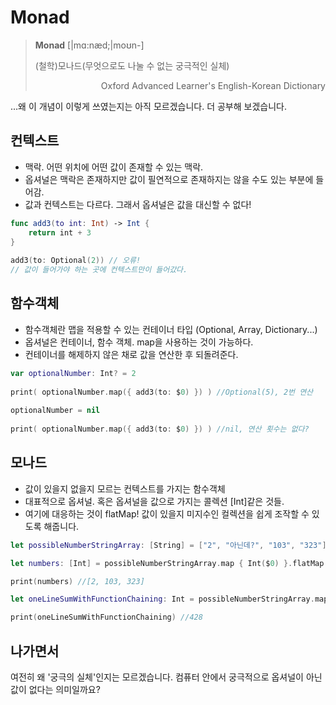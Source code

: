 # Monad

> **Monad**
> [|mɑ:nӕd;|moʊn-]
> 
> (철학)모나드(무엇으로도 나눌 수 없는 궁극적인 실체)
> 
> <p align = right>Oxford Advanced Learner's English-Korean Dictionary </p>

...왜 이 개념이 이렇게 쓰였는지는 아직 모르겠습니다. 더 공부해 보겠습니다.

## 컨텍스트
- 맥락. 어떤 위치에 어떤 값이 존재할 수 있는 맥락.
- 옵셔널은 맥락은 존재하지만 값이 필연적으로 존재하지는 않을 수도 있는 부분에 들어감.
- 값과 컨텍스트는 다르다. 그래서 옵셔널은 값을 대신할 수 없다!

```swift
func add3(to int: Int) -> Int {
    return int + 3
}
	
add3(to: Optional(2)) // 오류! 
// 값이 들어가야 하는 곳에 컨텍스트만이 들어갔다.
```

## 함수객체
- 함수객체란 맵을 적용할 수 있는 컨테이너 타입 (Optional, Array, Dictionary...)
- 옵셔널은 컨테이너, 함수 객체. map을 사용하는 것이 가능하다.
- 컨테이너를 해제하지 않은 채로 값을 연산한 후 되돌려준다.

```swift
var optionalNumber: Int? = 2
	
print( optionalNumber.map({ add3(to: $0) }) ) //Optional(5), 2번 연산
	
optionalNumber = nil
	
print( optionalNumber.map({ add3(to: $0) }) ) //nil, 연산 횟수는 없다?
```

## 모나드
- 값이 있을지 없을지 모르는 컨텍스트를 가지는 함수객체
- 대표적으로 옵셔널. 혹은 옵셔널을 값으로 가지는 콜렉션 [Int]같은 것들.
- 여기에 대응하는 것이 flatMap! 값이 있을지 미지수인 컬렉션을 쉽게 조작할 수 있도록 해줍니다.

```swift
let possibleNumberStringArray: [String] = ["2", "아닌데?", "103", "323"]

let numbers: [Int] = possibleNumberStringArray.map { Int($0) }.flatMap { $0 }

print(numbers) //[2, 103, 323]

let oneLineSumWithFunctionChaining: Int = possibleNumberStringArray.map { Int($0) }.flatMap { $0 }.reduce(0){ $0 + $1 }

print(oneLineSumWithFunctionChaining) //428
```

## 나가면서
여전히 왜 '궁극의 실체'인지는 모르겠습니다. 컴퓨터 안에서 궁극적으로 옵셔널이 아닌 값이 없다는 의미일까요?